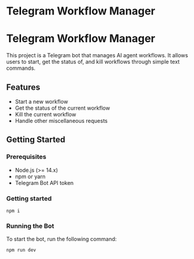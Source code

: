 # Telegram Workflow Manager

# Telegram Workflow Manager

This project is a Telegram bot that manages AI agent workflows. It allows users to start, get the status of, and kill workflows through simple text commands.

## Features

- Start a new workflow
- Get the status of the current workflow
- Kill the current workflow
- Handle other miscellaneous requests

## Getting Started

### Prerequisites

- Node.js (>= 14.x)
- npm or yarn
- Telegram Bot API token

### Getting started

```
npm i
```

### Running the Bot

To start the bot, run the following command:

```
npm run dev
```
